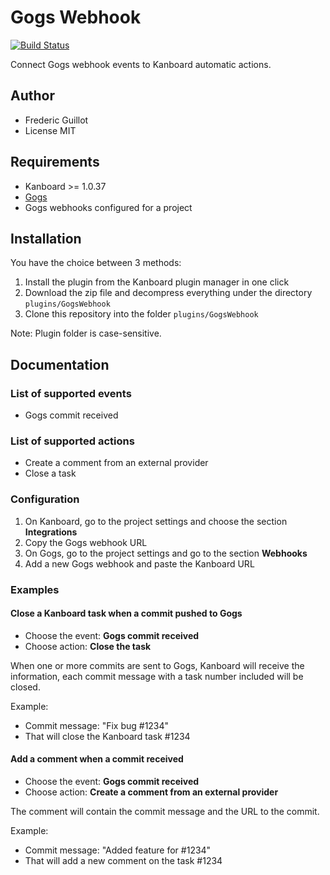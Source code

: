 Gogs Webhook
============

[![Build Status](https://travis-ci.org/kanboard/plugin-gogs-webhook.svg?branch=master)](https://travis-ci.org/kanboard/plugin-gogs-webhook)

Connect Gogs webhook events to Kanboard automatic actions.

Author
------

- Frederic Guillot
- License MIT

Requirements
------------

- Kanboard >= 1.0.37
- [Gogs](https://gogs.io/)
- Gogs webhooks configured for a project

Installation
------------

You have the choice between 3 methods:

1. Install the plugin from the Kanboard plugin manager in one click
2. Download the zip file and decompress everything under the directory `plugins/GogsWebhook`
3. Clone this repository into the folder `plugins/GogsWebhook`

Note: Plugin folder is case-sensitive.

Documentation
-------------

### List of supported events

- Gogs commit received

### List of supported actions

- Create a comment from an external provider
- Close a task

### Configuration

1. On Kanboard, go to the project settings and choose the section **Integrations**
2. Copy the Gogs webhook URL
3. On Gogs, go to the project settings and go to the section **Webhooks**
4. Add a new Gogs webhook and paste the Kanboard URL

### Examples

#### Close a Kanboard task when a commit pushed to Gogs

- Choose the event: **Gogs commit received**
- Choose action: **Close the task**

When one or more commits are sent to Gogs, Kanboard will receive the information, each commit message with a task number included will be closed.

Example:

- Commit message: "Fix bug #1234"
- That will close the Kanboard task #1234

#### Add a comment when a commit received

- Choose the event: **Gogs commit received**
- Choose action: **Create a comment from an external provider**

The comment will contain the commit message and the URL to the commit.

Example:

- Commit message: "Added feature for #1234"
- That will add a new comment on the task #1234
